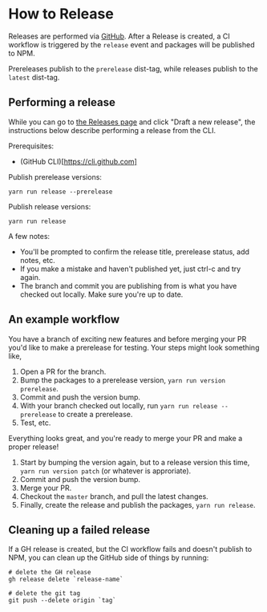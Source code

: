 # How to Release

Releases are performed via [GitHub](https://docs.github.com/en/repositories/releasing-projects-on-github/about-releases). After a Release is created, a CI workflow is triggered by the `release` event and packages will be published to NPM.

Prereleases publish to the `prerelease` dist-tag, while releases publish to the `latest` dist-tag.

## Performing a release

While you can go to [the Releases page](https://github.com/opticdev/optic/releases) and click "Draft a new release", the instructions below describe performing a release from the CLI.

Prerequisites:

- (GitHub CLI)[https://cli.github.com]

Publish prerelease versions:

```
yarn run release --prerelease
```

Publish release versions:

```
yarn run release
```

A few notes:

- You'll be prompted to confirm the release title, prerelease status, add notes, etc.
- If you make a mistake and haven't published yet, just ctrl-c and try again.
- The branch and commit you are publishing from is what you have checked out locally. Make sure you're up to date.

## An example workflow

You have a branch of exciting new features and before merging your PR you'd like to make a prerelease for testing. Your steps might look something like,

1. Open a PR for the branch.
1. Bump the packages to a prerelease version, `yarn run version prerelease`.
1. Commit and push the version bump.
1. With your branch checked out locally, run `yarn run release --prerelease` to create a prerelease.
1. Test, etc.

Everything looks great, and you're ready to merge your PR and make a proper release!

1. Start by bumping the version again, but to a release version this time, `yarn run version patch` (or whatever is approriate).
1. Commit and push the version bump.
1. Merge your PR.
1. Checkout the `master` branch, and pull the latest changes.
1. Finally, create the release and publish the packages, `yarn run release`.

## Cleaning up a failed release

If a GH release is created, but the CI workflow fails and doesn't publish to NPM, you can clean up the GitHub side of things by running:

```shell
# delete the GH release
gh release delete `release-name`

# delete the git tag
git push --delete origin `tag`
```
